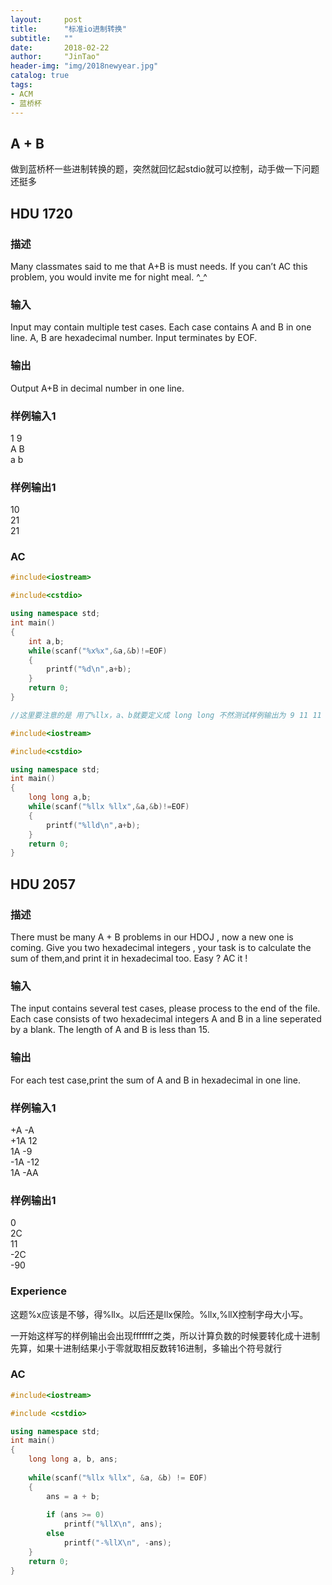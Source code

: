 ```yaml
---
layout:     post
title:      "标准io进制转换"
subtitle:   ""
date:       2018-02-22
author:     "JinTao"
header-img: "img/2018newyear.jpg"
catalog: true
tags:
- ACM
- 蓝桥杯
---
```


## A + B
  做到蓝桥杯一些进制转换的题，突然就回忆起stdio就可以控制，动手做一下问题还挺多

## HDU 1720

### 描述
Many classmates said to me that A+B is must needs.
If you can’t AC this problem, you would invite me for night meal. ^_^
### 输入
Input may contain multiple test cases. Each case contains A and B in one line.
A, B are hexadecimal number.
Input terminates by EOF.
 
### 输出
Output A+B in decimal number in one line.
### 样例输入1 
1 9<br>
A B<br>
a b
### 样例输出1 
10<br>
21<br>
21

### AC
``` cpp
#include<iostream>

#include<cstdio>

using namespace std;
int main()
{
    int a,b;
    while(scanf("%x%x",&a,&b)!=EOF)
    {
        printf("%d\n",a+b);
    }
    return 0;
}
```

``` cpp
//这里要注意的是 用了%llx，a、b就要定义成 long long 不然测试样例输出为 9 11 11

#include<iostream>

#include<cstdio>

using namespace std;
int main()
{
    long long a,b;
    while(scanf("%llx %llx",&a,&b)!=EOF)
    {
        printf("%lld\n",a+b);
    }
    return 0;
}
```



## HDU 2057

### 描述
There must be many A + B problems in our HDOJ , now a new one is coming.
Give you two hexadecimal integers , your task is to calculate the sum of them,and print it in hexadecimal too.
Easy ? AC it !

### 输入
The input contains several test cases, please process to the end of the file.
Each case consists of two hexadecimal integers A and B in a line seperated by a blank.
The length of A and B is less than 15.
### 输出
For each test case,print the sum of A and B in hexadecimal in one line.
### 样例输入1 
+A -A<br>
+1A 12<br>
1A -9<br>
-1A -12<br>
1A -AA
### 样例输出1 
0<br>
2C<br>
11<br>
-2C<br>
-90

### Experience
这题%x应该是不够，得%llx。以后还是llx保险。%llx,%llX控制字母大小写。

一开始这样写的样例输出会出现fffffff之类，所以计算负数的时候要转化成十进制先算，如果十进制结果小于零就取相反数转16进制，多输出个符号就行

### AC
```cpp
#include<iostream>

#include <cstdio>

using namespace std;
int main()  
{  
    long long a, b, ans;  
  
    while(scanf("%llx %llx", &a, &b) != EOF) 
	{  
        ans = a + b;  
  
        if (ans >= 0)  
            printf("%llX\n", ans);  
        else  
            printf("-%llX\n", -ans);  
    }
    return 0;  
}
```

